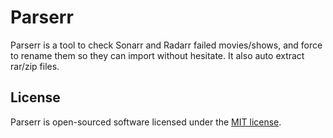 # Parserr

Parserr is a tool to check Sonarr and Radarr failed movies/shows, and force to
rename them so they can import without hesitate.
It also auto extract rar/zip files.

## License

Parserr is open-sourced software licensed under
the [MIT license](https://github.com/ivanbeldad/parserr/blob/master/LICENSE).
